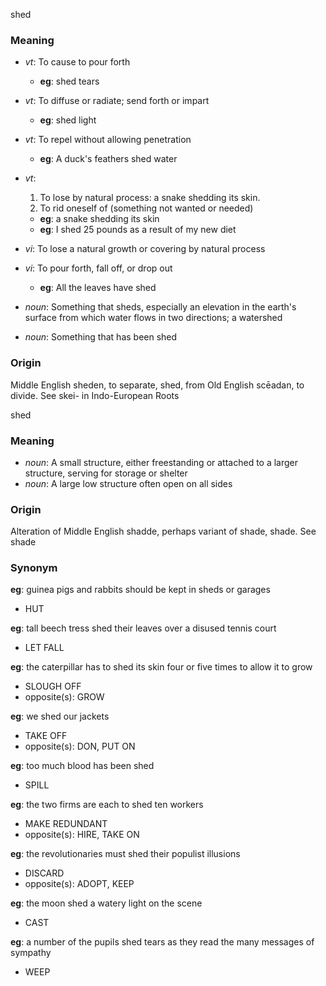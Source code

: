 shed
### Meaning
+ _vt_: To cause to pour forth
    + __eg__: shed tears
+ _vt_: To diffuse or radiate; send forth or impart
    + __eg__: shed light
+ _vt_: To repel without allowing penetration
    + __eg__: A duck's feathers shed water
+ _vt_:
   1. To lose by natural process:
      a snake shedding its skin.
   2. To rid oneself of (something not wanted or needed)
    + __eg__: a snake shedding its skin
    + __eg__: I shed 25 pounds as a result of my new diet
+ _vi_: To lose a natural growth or covering by natural process
+ _vi_: To pour forth, fall off, or drop out
    + __eg__: All the leaves have shed

+ _noun_: Something that sheds, especially an elevation in the earth's surface from which water flows in two directions; a watershed
+ _noun_: Something that has been shed

### Origin

Middle English sheden, to separate, shed, from Old English scēadan, to divide. See skei- in Indo-European Roots

shed
### Meaning
+ _noun_: A small structure, either freestanding or attached to a larger structure, serving for storage or shelter
+ _noun_: A large low structure often open on all sides

### Origin

Alteration of Middle English shadde, perhaps variant of shade, shade. See shade

### Synonym

__eg__: guinea pigs and rabbits should be kept in sheds or garages

+ HUT

__eg__: tall beech tress shed their leaves over a disused tennis court

+ LET FALL

__eg__: the caterpillar has to shed its skin four or five times to allow it to grow

+ SLOUGH OFF
+ opposite(s): GROW

__eg__: we shed our jackets

+ TAKE OFF
+ opposite(s): DON, PUT ON

__eg__: too much blood has been shed

+ SPILL

__eg__: the two firms are each to shed ten workers

+ MAKE REDUNDANT
+ opposite(s): HIRE, TAKE ON

__eg__: the revolutionaries must shed their populist illusions

+ DISCARD
+ opposite(s): ADOPT, KEEP

__eg__: the moon shed a watery light on the scene

+ CAST

__eg__: a number of the pupils shed tears as they read the many messages of sympathy

+ WEEP
